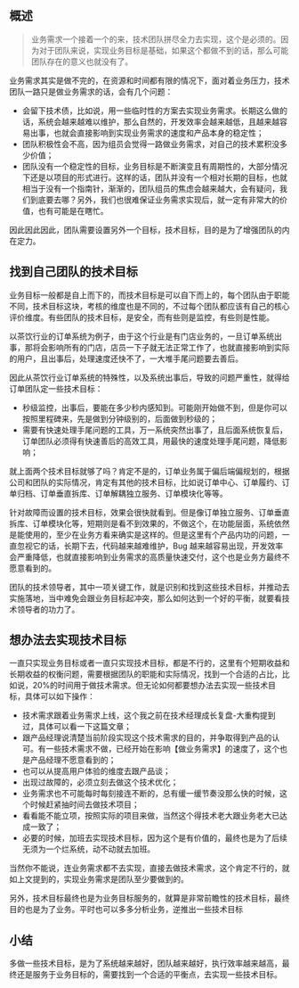## 概述

> 业务需求一个接着一个的来，技术团队拼尽全力去实现，这个是必须的。因为对于团队来说，实现业务目标是基础，如果这个都做不到的话，那么可能团队存在的意义也就没有了。

业务需求其实是做不完的，在资源和时间都有限的情况下，面对着业务压力，技术团队一路只是做业务需求的话，会有几个问题：

- 会留下技术债，比如说，用一些临时性的方案去实现业务需求。长期这么做的话，系统会越来越难以维护，那么自然的，开发效率会越来越低，且越来越容易出事，也就会直接影响到实现业务需求的速度和产品本身的稳定性；
- 团队积极性会不高，因为组员会觉得一路做业务需求，对自己的技术累积没多少价值；
- 团队没有一个稳定性的目标，业务目标是不断演变且有周期性的，大部分情况下还是以项目的形式进行。这样的话，团队并没有一个相对长期的目标，也就相当于没有一个指南针，渐渐的，团队组员的焦虑会越来越大，会有疑问，我们到底要去哪？另外，我们也很难保证业务需求实现后，就一定有非常大的价值，也有可能是在瞎忙。

因此因此因此，团队需要设置另外一个目标，技术目标，目的是为了增强团队的内在定力。

## 找到自己团队的技术目标

业务目标一般都是自上而下的，而技术目标是可以自下而上的，每个团队由于职能不同，技术目标这块，考核的维度也是不同的，不过每个团队都应该有自己的核心评价维度。有些团队的技术目标，是安全，而有些则是监控，有些则是性能。

以茶饮行业的订单系统为例子，由于这个行业是有门店业务的，一旦订单系统出事，那将会影响所有的门店，店员一下子就无法正常工作了，也就直接影响到实际的用户，且出事后，处理速度还快不了，一大堆手尾问题要去善后。

因此从茶饮行业订单系统的特殊性，以及系统出事后，导致的问题严重性，就得给订单团队定一些技术目标：

- 秒级监控，出事后，要能在多少秒内感知到。可能刚开始做不到，但是你可以按照里程碑来，先是做到分钟级别的，后面做到秒级的；
- 需要有快速处理手尾问题的工具，万一系统突然出事了，且后面系统恢复后，订单团队必须得有快速善后的高效工具，用最快的速度处理手尾问题，降低影响；

就上面两个技术目标就够了吗？肯定不是的，订单业务属于偏后端偏规划的，根据公司和团队的实际情况，肯定有其他的技术目标，比如说订单中心、订单履约、订单归档、订单垂直拆库、订单解耦独立服务、订单模块化等等。

针对故障而设置的技术目标，效果会很快就看到。但是像订单独立服务、订单垂直拆库、订单模块化等，短期则是看不到效果的，不做这个，在功能层面，系统依然是能使用的，至少在业务方看来确实是这样的。但是这里有个产品内功的问题，一直忽视它的话，长期下去，代码越来越难维护，Bug 越来越容易出现，开发效率会严重降低，也就直接影响到业务需求的高质量快速交付，这个也是业务方最终不愿意看到的。

团队的技术领导者，其中一项关键工作，就是识别和找到这些技术目标，并推动去实施落地，当中难免会跟业务目标起冲突，那么如何达到一个好的平衡，就要看技术领导者的功力了。

## 想办法去实现技术目标

一直只实现业务目标或者一直只实现技术目标，都是不行的，这里有个短期收益和长期收益的权衡问题，需要根据团队的职能和实际情况，找到一个合适的占比，比如说，20%的时间用于做技术需求。但无论如何都要想办法去实现一些技术目标，具体可以如下操作：

- 技术需求跟着业务需求上线，这个我之前在技术经理成长复盘-大重构提到过，具体可以看一下这篇文章；
- 跟产品经理说清楚当前阶段实现这个技术需求的目的，并争取得到产品的认可。有一些技术需求不做，已经开始在影响【做业务需求】的速度了，这个也是产品经理不愿意看到的；
- 也可以从提高用户体验的维度去跟产品谈；
- 出现过故障的，必须立刻去做这个技术优化；
- 业务需求也不可能每时每刻接连不断的，总有缓一缓节奏没那么快的时候，这个时候赶紧抽时间去做技术项目；
- 看看能不能立项，按照实际的项目来做，当然这个得技术老大跟业务老大已达成一致了；
- 必要的时候，加班去实现技术目标，因为这个是有价值的，最终也是为了后续无须为一个烂系统，动不动就去加班。

当然你不能说，连业务需求都不去实现，直接去做技术需求，这个肯定不行的，就如上文提到的，实现业务需求是团队至少要做到的。

另外，技术目标最终也是为业务目标服务的，就算是非常前瞻性的技术目标，最终目的也是为了业务。平时也可以多多分析业务，逆推出一些技术目标

## 小结

多做一些技术目标，是为了系统越来越好，团队越来越好，执行效率越来越高，最终还是服务于业务目标的，需要找到一个合适的平衡点，去实现一些技术目标。